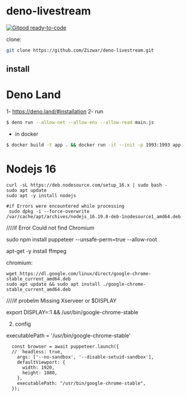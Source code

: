 
# deno-livestream
[![Gitpod ready-to-code](https://img.shields.io/badge/Gitpod-ready--to--code-blue?logo=gitpod)](https://gitpod.io/#https://github.com/Zizwar/deno-trad-bot)


clone: 
```sh 
git clone https://github.com/Zizwar/deno-livestream.git 
```
## install
# Deno Land
1- https://deno.land/#installation
2- run
```sh
$ deno run --allow-net --allow-env --allow-read main.js
```
 - in docker 
 ```sh
$ docker build -t app . && docker run -it --init -p 1993:1993 app
```

# Nodejs 16
```
curl -sL https://deb.nodesource.com/setup_16.x | sudo bash -
sudo apt update
sudo apt -y install nodejs

#if Errors were encountered while processing
 sudo dpkg -i --force-overwrite /var/cache/apt/archives/nodejs_16.19.0-deb-1nodesource1_amd64.deb
```


////if Error Could not find Chromium

sudo npm install puppeteer --unsafe-perm=true --allow-root

apt-get -y install ffmpeg

chromium:
```
wget https://dl.google.com/linux/direct/google-chrome-stable_current_amd64.deb
sudo apt update && sudo apt install ./google-chrome-stable_current_amd64.deb
```


////if probelm Missing Xserveer or $DISPLAY

export DISPLAY=:1 && /usr/bin/google-chrome-stable

2. config

executablePath = '/usr/bin/google-chrome-stable'
```
  const browser = await puppeteer.launch({
  //  headless: true,
    args: ['--no-sandbox', '--disable-setuid-sandbox'],
    defaultViewport: {
      width: 1920,
      height: 1080,
    },
    executablePath: "/usr/bin/google-chrome-stable",
  });

```
